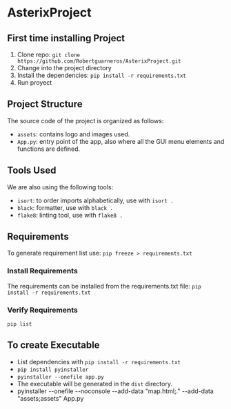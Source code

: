 # AsterixProject

## First time installing Project
1. Clone repo: `git clone https://github.com/Robertguarneros/AsterixProject.git`
2. Change into the project directory 
3. Install the dependencies: `pip install -r requirements.txt`
4. Run proyect

## Project Structure

The source code of the project is organized as follows:

- `assets`: contains logo and images used.
- `App.py`: entry point of the app, also where all the GUI menu elements and functions are defined.
 

## Tools Used

We are also using the following tools:
- `isort`: to order imports alphabetically, use with `isort .`
- `black`: formatter, use with `black .`
- `flake8`: linting tool, use with `flake8 .`


## Requirements
To generate requirement list use:
`pip freeze > requirements.txt`

### Install Requirements

The requirements can be installed from the requirements.txt file:
`pip install -r requirements.txt`

### Verify Requirements
`pip list`


## To create Executable
- List dependencies with `pip install -r requirements.txt`
- `pip install pyinstaller`
- `pyinstaller --onefile app.py`
- The executable will be generated in the `dist` directory.
- pyinstaller --onefile --noconsole --add-data "map.html;." --add-data "assets;assets" App.py